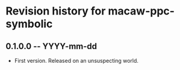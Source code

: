# Revision history for macaw-ppc-symbolic

## 0.1.0.0 -- YYYY-mm-dd

* First version. Released on an unsuspecting world.
